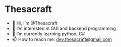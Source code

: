# Thesacraft

- 👋 Hi, I’m @Thesacraft
- 👀 I’m interested in GUI and backend programming
- 🌱 I’m currently learning python, C#
- 📫 How to reach me: dev.thesacraft@gmail.com
<!---
Thesacraft/Thesacraft is a ✨ special ✨ repository because its `README.md` (this file) appears on your GitHub profile.
You can click the Preview link to take a look at your changes.
--->
